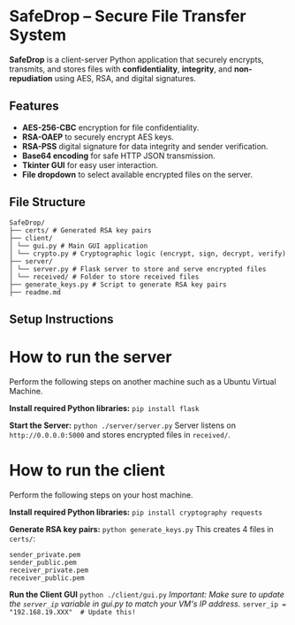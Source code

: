 # SafeDrop – Secure File Transfer System

**SafeDrop** is a client-server Python application that securely encrypts, transmits, and stores files with **confidentiality**, **integrity**, and **non-repudiation** using AES, RSA, and digital signatures.

## Features

- **AES-256-CBC** encryption for file confidentiality.
- **RSA-OAEP** to securely encrypt AES keys.
- **RSA-PSS** digital signature for data integrity and sender verification.
- **Base64 encoding** for safe HTTP JSON transmission.
- **Tkinter GUI** for easy user interaction.
- **File dropdown** to select available encrypted files on the server.

## File Structure
```
SafeDrop/
├── certs/ # Generated RSA key pairs
├── client/
│ └── gui.py # Main GUI application
│ └── crypto.py # Cryptographic logic (encrypt, sign, decrypt, verify)
├── server/
│ └── server.py # Flask server to store and serve encrypted files
│ └── received/ # Folder to store received files
├── generate_keys.py # Script to generate RSA key pairs
├── readme.md
```

## Setup Instructions

# How to run the server
Perform the following steps on another machine such as a Ubuntu Virtual Machine.

**Install required Python libraries:**
```pip install flask```

**Start the Server:**
```python ./server/server.py```
Server listens on ```http://0.0.0.0:5000``` and stores encrypted files in ```received/```.


# How to run the client
Perform the following steps on your host machine.

**Install required Python libraries:**
```pip install cryptography requests```

**Generate RSA key pairs:**
```python generate_keys.py```
This creates 4 files in ```certs/```:
```
sender_private.pem
sender_public.pem
receiver_private.pem
receiver_public.pem
```

**Run the Client GUI**
```python ./client/gui.py```
*Important: Make sure to update the ```server_ip``` variable in gui.py to match your VM's IP address.*
```server_ip = "192.168.19.XXX"  # Update this!```






